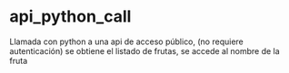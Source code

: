 # api_python_call
Llamada con python a una api de acceso público, (no requiere autenticación)
se obtiene el listado de frutas, se accede al nombre de la fruta
